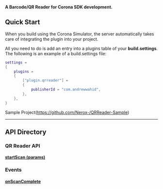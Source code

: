 ﻿<style>.codehilite{padding-top:2px;padding-bottom:6px;}</style>

__A Barcode/QR Reader for Corona SDK development.__

## Quick Start

When you build using the Corona Simulator, the server automatically takes care of integrating the plugin into your project.

All you need to do is add an entry into a plugins table of your __build.settings__. The following is an example of a build.settings file:

```lua
settings =
{
    plugins =
    {
        ["plugin.qrreader"] =
        {
            publisherId = "com.andrewwahid",
        },
    },      
}
```
Sample Project(https://github.com/Nerox-/QRReader-Sample)<br>

---

## API Directory

### QR Reader API

#### [startScan (params)](startScan.md)

### Events

#### [onScanComplete](onScanComplete.md)

